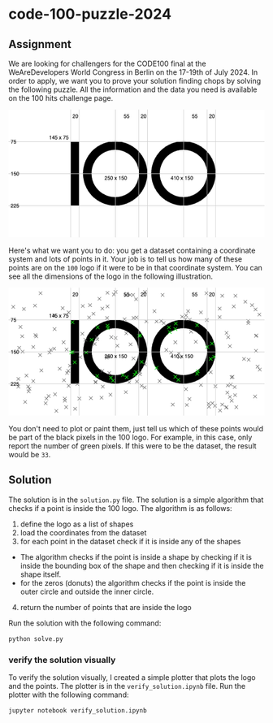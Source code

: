 # code-100-puzzle-2024

## Assignment
We are looking for challengers for the CODE100 final at the WeAreDevelopers World Congress in Berlin on the 17-19th of July 2024. In order to apply, we want you to prove your solution finding chops by solving the following puzzle. All the information and the data you need is available on the 100 hits challenge page.

![screenshot](100-logo-coordinates.png)

Here's what we want you to do: you get a dataset containing a coordinate system and lots of points in it. Your job is to tell us how many of these points are on the `100` logo if it were to be in that coordinate system. You can see all the dimensions of the logo in the following illustration.

![screenshot](solved-puzzle.png)


You don't need to plot or paint them, just tell us which of these points would be part of the black pixels in the 100 logo. For example, in this case, only report the number of green pixels. If this were to be the dataset, the result would be `33`.

## Solution

The solution is in the `solution.py` file. The solution is a simple algorithm that checks if a point is inside the 100 logo. The algorithm is as follows:
1. define the logo as a list of shapes
2. load the coordinates from the dataset
3. for each point in the dataset check if it is inside any of the shapes
  - The algorithm checks if the point is inside a shape by checking if it is inside the bounding box of the shape and then checking if it is inside the shape itself.
  - for the zeros (donuts) the algorithm checks if the point is inside the outer circle and outside the inner circle.
4. return the number of points that are inside the logo 

Run the solution with the following command:
```bash
python solve.py
```

### verify the solution visually
To verify the solution visually, I created a simple plotter that plots the logo and the points. The plotter is in the `verify_solution.ipynb` file. Run the plotter with the following command:
```bash
jupyter notebook verify_solution.ipynb
```